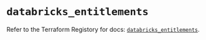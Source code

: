 # `databricks_entitlements`

Refer to the Terraform Registory for docs: [`databricks_entitlements`](https://registry.terraform.io/providers/databricks/databricks/1.24.0/docs/resources/entitlements).
